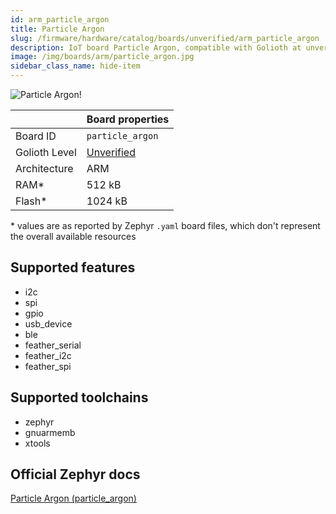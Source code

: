 ```yaml
---
id: arm_particle_argon
title: Particle Argon
slug: /firmware/hardware/catalog/boards/unverified/arm_particle_argon
description: IoT board Particle Argon, compatible with Golioth at unverified level.
image: /img/boards/arm/particle_argon.jpg
sidebar_class_name: hide-item
---
```


[//]: # (This is an auto-generated file, do not edit! Changes to it will be lost upon re-generation)

![Particle Argon!](/img/boards/arm/particle_argon.jpg "Particle Argon")

|                | Board properties     |
| -------------  | -------------------- |
| Board ID       | `particle_argon` |
| Golioth Level  | [Unverified](/firmware/hardware#unverified-boards) |
| Architecture   | ARM |
| RAM*           | 512 kB |
| Flash*         | 1024 kB |

\* values are as reported by Zephyr `.yaml` board files, which don't represent the overall available resources



## Supported features

* i2c
* spi
* gpio
* usb_device
* ble
* feather_serial
* feather_i2c
* feather_spi

## Supported toolchains

* zephyr
* gnuarmemb
* xtools

## Official Zephyr docs

[Particle Argon (particle_argon)](https://docs.zephyrproject.org/3.6.0/boards/arm/particle_argon/doc/index.html)

